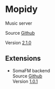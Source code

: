 # Mopidy

Music server

Source [Github](https://github.com/mopidy/mopidy)

Version [2.1.0](https://github.com/mopidy/mopidy/releases/tag/v2.1.0)

## Extensions

- SomaFM backend  
  Source [Github](https://github.com/AlexandrePTJ/mopidy-somafm)  
  Version [1.0.1](https://github.com/AlexandrePTJ/mopidy-somafm/releases/tag/1.0.1)

